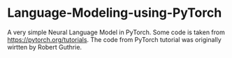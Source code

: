 # Language-Modeling-using-PyTorch
A very simple Neural Language Model in PyTorch. Some code is taken from https://pytorch.org/tutorials. The code from PyTorch tutorial was originally wirtten by Robert Guthrie.

